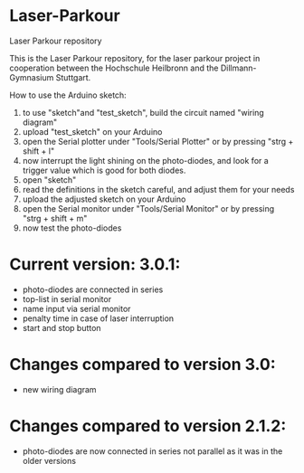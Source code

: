 # Laser-Parkour

Laser Parkour repository

This is the Laser Parkour repository, for the laser parkour project in cooperation between the Hochschule Heilbronn and the Dillmann-Gymnasium Stuttgart.

How to use the Arduino sketch:

1. to use "sketch"and "test_sketch", build the circuit named "wiring diagram"
2. upload "test_sketch" on your Arduino
3. open the Serial plotter under "Tools/Serial Plotter" or by pressing "strg + shift + l"
4. now interrupt the light shining on the photo-diodes, and look for a trigger value which is good for both diodes.
5. open "sketch"
6. read the definitions in the sketch careful, and adjust them for your needs
7. upload the adjusted sketch on your Arduino
8. open the Serial monitor under "Tools/Serial Monitor" or by pressing "strg + shift + m"
9. now test the photo-diodes

# Current version: 3.0.1:

- photo-diodes are connected in series
- top-list in serial monitor
- name input via serial monitor
- penalty time in case of laser interruption
- start and stop button

# Changes compared to version 3.0:

- new wiring diagram

# Changes compared to version 2.1.2:

- photo-diodes are now connected in series not parallel as it was in the older versions
